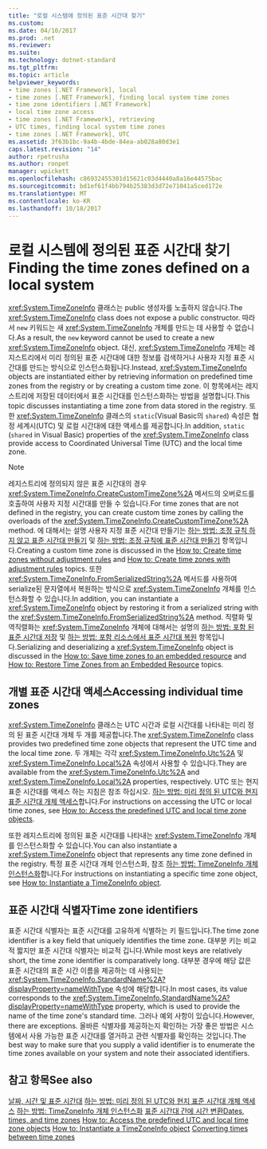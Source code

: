 ```yaml
---
title: "로컬 시스템에 정의된 표준 시간대 찾기"
ms.custom: 
ms.date: 04/10/2017
ms.prod: .net
ms.reviewer: 
ms.suite: 
ms.technology: dotnet-standard
ms.tgt_pltfrm: 
ms.topic: article
helpviewer_keywords:
- time zones [.NET Framework], local
- time zones [.NET Framework], finding local system time zones
- time zone identifiers [.NET Framework]
- local time zone access
- time zones [.NET Framework], retrieving
- UTC times, finding local system time zones
- time zones [.NET Framework], UTC
ms.assetid: 3f63b1bc-9a4b-4bde-84ea-ab028a80d3e1
caps.latest.revision: "14"
author: rpetrusha
ms.author: ronpet
manager: wpickett
ms.openlocfilehash: c86932455301d15621c03d4440a8a16e44575bac
ms.sourcegitcommit: bd1ef61f4bb794b25383d3d72e71041a5ced172e
ms.translationtype: MT
ms.contentlocale: ko-KR
ms.lasthandoff: 10/18/2017
---
```

# <a name="finding-the-time-zones-defined-on-a-local-system"></a><span data-ttu-id="be7ba-102">로컬 시스템에 정의된 표준 시간대 찾기</span><span class="sxs-lookup"><span data-stu-id="be7ba-102">Finding the time zones defined on a local system</span></span>

<span data-ttu-id="be7ba-103"><xref:System.TimeZoneInfo> 클래스는 public 생성자를 노출하지 않습니다.</span><span class="sxs-lookup"><span data-stu-id="be7ba-103">The <xref:System.TimeZoneInfo> class does not expose a public constructor.</span></span> <span data-ttu-id="be7ba-104">따라서 `new` 키워드는 새 <xref:System.TimeZoneInfo> 개체를 만드는 데 사용할 수 없습니다.</span><span class="sxs-lookup"><span data-stu-id="be7ba-104">As a result, the `new` keyword cannot be used to create a new <xref:System.TimeZoneInfo> object.</span></span> <span data-ttu-id="be7ba-105">대신, <xref:System.TimeZoneInfo> 개체는 레지스트리에서 미리 정의된 표준 시간대에 대한 정보를 검색하거나 사용자 지정 표준 시간대를 만드는 방식으로 인스턴스화됩니다.</span><span class="sxs-lookup"><span data-stu-id="be7ba-105">Instead, <xref:System.TimeZoneInfo> objects are instantiated either by retrieving information on predefined time zones from the registry or by creating a custom time zone.</span></span> <span data-ttu-id="be7ba-106">이 항목에서는 레지스트리에 저장된 데이터에서 표준 시간대를 인스턴스화하는 방법을 설명합니다.</span><span class="sxs-lookup"><span data-stu-id="be7ba-106">This topic discusses instantiating a time zone from data stored in the registry.</span></span> <span data-ttu-id="be7ba-107">또한 <xref:System.TimeZoneInfo> 클래스의 `static`(Visual Basic의 `shared`) 속성은 협정 세계시(UTC) 및 로컬 시간대에 대한 액세스를 제공합니다.</span><span class="sxs-lookup"><span data-stu-id="be7ba-107">In addition, `static` (`shared` in Visual Basic) properties of the <xref:System.TimeZoneInfo> class provide access to Coordinated Universal Time (UTC) and the local time zone.</span></span>

> [!NOTE]
> <span data-ttu-id="be7ba-108">레지스트리에 정의되지 않은 표준 시간대의 경우 <xref:System.TimeZoneInfo.CreateCustomTimeZone%2A> 메서드의 오버로드를 호출하여 사용자 지정 시간대를 만들 수 있습니다.</span><span class="sxs-lookup"><span data-stu-id="be7ba-108">For time zones that are not defined in the registry, you can create custom time zones by calling the overloads of the <xref:System.TimeZoneInfo.CreateCustomTimeZone%2A> method.</span></span> <span data-ttu-id="be7ba-109">에 대해서는 설명 사용자 지정 표준 시간대 만들기는 [하는 방법: 조정 규칙 하지 않고 표준 시간대 만들기](../../../docs/standard/datetime/create-time-zones-without-adjustment-rules.md) 및 [하는 방법: 조정 규칙에 표준 시간대 만들기](../../../docs/standard/datetime/create-time-zones-with-adjustment-rules.md) 항목입니다.</span><span class="sxs-lookup"><span data-stu-id="be7ba-109">Creating a custom time zone is discussed in the [How to: Create time zones without adjustment rules](../../../docs/standard/datetime/create-time-zones-without-adjustment-rules.md) and [How to: Create time zones with adjustment rules](../../../docs/standard/datetime/create-time-zones-with-adjustment-rules.md) topics.</span></span> <span data-ttu-id="be7ba-110">또한 <xref:System.TimeZoneInfo.FromSerializedString%2A> 메서드를 사용하여 serialize된 문자열에서 복원하는 방식으로 <xref:System.TimeZoneInfo> 개체를 인스턴스화할 수 있습니다.</span><span class="sxs-lookup"><span data-stu-id="be7ba-110">In addition, you can instantiate a <xref:System.TimeZoneInfo> object by restoring it from a serialized string with the <xref:System.TimeZoneInfo.FromSerializedString%2A> method.</span></span> <span data-ttu-id="be7ba-111">직렬화 및 역직렬화는 <xref:System.TimeZoneInfo> 개체에 대해서는 설명의 [하는 방법: 포함 된 표준 시간대 저장](../../../docs/standard/datetime/save-time-zones-to-an-embedded-resource.md) 및 [하는 방법: 포함 리소스에서 표준 시간대 복원](../../../docs/standard/datetime/restore-time-zones-from-an-embedded-resource.md) 항목입니다.</span><span class="sxs-lookup"><span data-stu-id="be7ba-111">Serializing and deserializing a <xref:System.TimeZoneInfo> object is discussed in the [How to: Save time zones to an embedded resource](../../../docs/standard/datetime/save-time-zones-to-an-embedded-resource.md) and [How to: Restore Time Zones from an Embedded Resource](../../../docs/standard/datetime/restore-time-zones-from-an-embedded-resource.md) topics.</span></span>

## <a name="accessing-individual-time-zones"></a><span data-ttu-id="be7ba-112">개별 표준 시간대 액세스</span><span class="sxs-lookup"><span data-stu-id="be7ba-112">Accessing individual time zones</span></span>

<span data-ttu-id="be7ba-113"><xref:System.TimeZoneInfo> 클래스는 UTC 시간과 로컬 시간대를 나타내는 미리 정의 된 표준 시간대 개체 두 개를 제공합니다.</span><span class="sxs-lookup"><span data-stu-id="be7ba-113">The <xref:System.TimeZoneInfo> class provides two predefined time zone objects that represent the UTC time and the local time zone.</span></span> <span data-ttu-id="be7ba-114">두 개체는 각각 <xref:System.TimeZoneInfo.Utc%2A> 및 <xref:System.TimeZoneInfo.Local%2A> 속성에서 사용할 수 있습니다.</span><span class="sxs-lookup"><span data-stu-id="be7ba-114">They are available from the <xref:System.TimeZoneInfo.Utc%2A> and <xref:System.TimeZoneInfo.Local%2A> properties, respectively.</span></span> <span data-ttu-id="be7ba-115">UTC 또는 현지 표준 시간대를 액세스 하는 지침은 참조 하십시오. [하는 방법: 미리 정의 된 UTC와 현지 표준 시간대 개체 액세스](../../../docs/standard/datetime/access-utc-and-local.md)합니다.</span><span class="sxs-lookup"><span data-stu-id="be7ba-115">For instructions on accessing the UTC or local time zones, see [How to: Access the predefined UTC and local time zone objects](../../../docs/standard/datetime/access-utc-and-local.md).</span></span>

<span data-ttu-id="be7ba-116">또한 레지스트리에 정의된 표준 시간대를 나타내는 <xref:System.TimeZoneInfo> 개체를 인스턴스화할 수 있습니다.</span><span class="sxs-lookup"><span data-stu-id="be7ba-116">You can also instantiate a <xref:System.TimeZoneInfo> object that represents any time zone defined in the registry.</span></span> <span data-ttu-id="be7ba-117">특정 표준 시간대 개체 인스턴스화, 참조 [하는 방법: TimeZoneInfo 개체 인스턴스화](../../../docs/standard/datetime/instantiate-time-zone-info.md)합니다.</span><span class="sxs-lookup"><span data-stu-id="be7ba-117">For instructions on instantiating a specific time zone object, see [How to: Instantiate a TimeZoneInfo object](../../../docs/standard/datetime/instantiate-time-zone-info.md).</span></span>

## <a name="time-zone-identifiers"></a><span data-ttu-id="be7ba-118">표준 시간대 식별자</span><span class="sxs-lookup"><span data-stu-id="be7ba-118">Time zone identifiers</span></span>

<span data-ttu-id="be7ba-119">표준 시간대 식별자는 표준 시간대를 고유하게 식별하는 키 필드입니다.</span><span class="sxs-lookup"><span data-stu-id="be7ba-119">The time zone identifier is a key field that uniquely identifies the time zone.</span></span> <span data-ttu-id="be7ba-120">대부분 키는 비교적 짧지만 표준 시간대 식별자는 비교적 깁니다.</span><span class="sxs-lookup"><span data-stu-id="be7ba-120">While most keys are relatively short, the time zone identifier is comparatively long.</span></span> <span data-ttu-id="be7ba-121">대부분 경우에 해당 값은 표준 시간대의 표준 시간 이름을 제공하는 데 사용되는 <xref:System.TimeZoneInfo.StandardName%2A?displayProperty=nameWithType> 속성에 해당합니다.</span><span class="sxs-lookup"><span data-stu-id="be7ba-121">In most cases, its value corresponds to the <xref:System.TimeZoneInfo.StandardName%2A?displayProperty=nameWithType> property, which is used to provide the name of the time zone's standard time.</span></span> <span data-ttu-id="be7ba-122">그러나 예외 사항이 있습니다.</span><span class="sxs-lookup"><span data-stu-id="be7ba-122">However, there are exceptions.</span></span> <span data-ttu-id="be7ba-123">올바른 식별자를 제공하는지 확인하는 가장 좋은 방법은 시스템에서 사용 가능한 표준 시간대를 열거하고 관련 식별자를 확인하는 것입니다.</span><span class="sxs-lookup"><span data-stu-id="be7ba-123">The best way to make sure that you supply a valid identifier is to enumerate the time zones available on your system and note their associated identifiers.</span></span>

## <a name="see-also"></a><span data-ttu-id="be7ba-124">참고 항목</span><span class="sxs-lookup"><span data-stu-id="be7ba-124">See also</span></span>

<span data-ttu-id="be7ba-125">[날짜, 시간 및 표준 시간대](../../../docs/standard/datetime/index.md)
[하는 방법: 미리 정의 된 UTC와 현지 표준 시간대 개체 액세스](../../../docs/standard/datetime/access-utc-and-local.md)
[하는 방법: TimeZoneInfo 개체 인스턴스화](../../../docs/standard/datetime/instantiate-time-zone-info.md) 
 [표준 시간대 간에 시간 변환](../../../docs/standard/datetime/converting-between-time-zones.md)</span><span class="sxs-lookup"><span data-stu-id="be7ba-125">[Dates, times, and time zones](../../../docs/standard/datetime/index.md)
[How to: Access the predefined UTC and local time zone objects](../../../docs/standard/datetime/access-utc-and-local.md)
[How to: Instantiate a TimeZoneInfo object](../../../docs/standard/datetime/instantiate-time-zone-info.md)
[Converting times between time zones](../../../docs/standard/datetime/converting-between-time-zones.md)</span></span>
